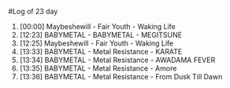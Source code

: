 #Log of 23 day

1. [00:00] Maybeshewill - Fair Youth - Waking Life
1. [12:23] BABYMETAL - BABYMETAL - MEGITSUNE
1. [12:25] Maybeshewill - Fair Youth - Waking Life
1. [13:33] BABYMETAL - Metal Resistance - KARATE
1. [13:34] BABYMETAL - Metal Resistance - AWADAMA FEVER
1. [13:35] BABYMETAL - Metal Resistance - Amore
1. [13:36] BABYMETAL - Metal Resistance - From Dusk Till Dawn
